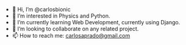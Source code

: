 - 👋 Hi, I’m @carlosbionic
- 👀 I’m interested in Physics and Python.
- 🌱 I’m currently learning Web Development, currently using Django.
- 💞️ I’m looking to collaborate on any related project.
- 📫 How to reach me: carlosaprado@gmail.com

<!---
carlosbionic/carlosbionic is a ✨ special ✨ repository because its `README.md` (this file) appears on your GitHub profile.
You can click the Preview link to take a look at your changes.
--->
